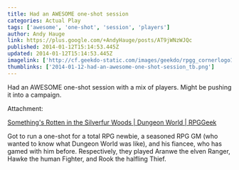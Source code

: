 ```yaml
---
title: Had an AWESOME one-shot session
categories: Actual Play
tags: ['awesome', 'one-shot', 'session', 'players']
author: Andy Hauge
link: https://plus.google.com/+AndyHauge/posts/AT9jWNzWJQc
published: 2014-01-12T15:14:53.445Z
updated: 2014-01-12T15:14:53.445Z
imagelink: ['http://cf.geekdo-static.com/images/geekdo/rpgg_cornerlogo14.png']
thumblinks: ['2014-01-12-had-an-awesome-one-shot-session_tb.png']
---
```


Had an AWESOME one-shot session with a mix of players. Might be pushing it into a campaign.


Attachment:

<a href='http://rpggeek.com/thread/1102628/somethings-rotten-in-the-silverfur-woods'>Something's Rotten in the Silverfur Woods | Dungeon World | RPGGeek</a>


Got to run a one-shot for a total RPG newbie, a seasoned RPG GM (who wanted to know what Dungeon World was like), and his fiancee, who has gamed with him before. Respectively, they played Aranwe the elven Ranger, Hawke the human Fighter, and Rook the halfling Thief.